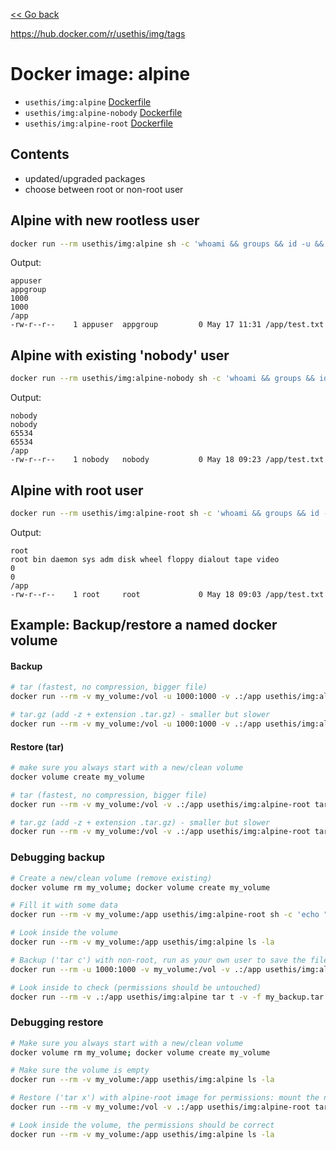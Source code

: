 [<< Go back](../README.md#overview)

https://hub.docker.com/r/usethis/img/tags

# Docker image: alpine

- `usethis/img:alpine` [Dockerfile](rootless/Dockerfile)
- `usethis/img:alpine-nobody` [Dockerfile](nobody/Dockerfile)
- `usethis/img:alpine-root` [Dockerfile](root/Dockerfile)

## Contents

- updated/upgraded packages
- choose between root or non-root user

## Alpine with new rootless user

```bash
docker run --rm usethis/img:alpine sh -c 'whoami && groups && id -u && id -g && pwd && touch test.txt && ls -la /app/test.txt'
```

Output:

```
appuser
appgroup
1000
1000
/app
-rw-r--r--    1 appuser  appgroup         0 May 17 11:31 /app/test.txt
```

## Alpine with existing 'nobody' user

```bash
docker run --rm usethis/img:alpine-nobody sh -c 'whoami && groups && id -u && id -g && pwd && touch test.txt && ls -la /app/test.txt'
```

Output:

```
nobody
nobody
65534
65534
/app
-rw-r--r--    1 nobody   nobody           0 May 18 09:23 /app/test.txt
```

## Alpine with root user

```bash
docker run --rm usethis/img:alpine-root sh -c 'whoami && groups && id -u && id -g && pwd && touch test.txt && ls -la /app/test.txt'
```

Output:

```
root
root bin daemon sys adm disk wheel floppy dialout tape video
0
0
/app
-rw-r--r--    1 root     root             0 May 18 09:03 /app/test.txt
```

## Example: Backup/restore a named docker volume

#### Backup

```bash
# tar (fastest, no compression, bigger file)
docker run --rm -v my_volume:/vol -u 1000:1000 -v .:/app usethis/img:alpine tar c -f my_backup.tar -C /vol .

# tar.gz (add -z + extension .tar.gz) - smaller but slower
docker run --rm -v my_volume:/vol -u 1000:1000 -v .:/app usethis/img:alpine tar c -z -f my_backup.tar.gz -C /vol .
```

#### Restore (tar)

```bash
# make sure you always start with a new/clean volume
docker volume create my_volume
```

```bash
# tar (fastest, no compression, bigger file)
docker run --rm -v my_volume:/vol -v .:/app usethis/img:alpine-root tar x -f my_backup.tar -C /vol .

# tar.gz (add -z + extension .tar.gz) - smaller but slower
docker run --rm -v my_volume:/vol -v .:/app usethis/img:alpine-root tar x -z -f my_backup.tar.gz -C /vol .
```

### Debugging backup

```bash
# Create a new/clean volume (remove existing)
docker volume rm my_volume; docker volume create my_volume

# Fill it with some data
docker run --rm -v my_volume:/app usethis/img:alpine-root sh -c 'echo "root" > test-root-0.txt; echo "nobody" > test-nobody-65534.txt; echo "another" > test-another-12345.txt; chown nobody:nobody test-nobody-65534.txt; chown 12345:54321 test-another-12345.txt; ls -la'

# Look inside the volume
docker run --rm -v my_volume:/app usethis/img:alpine ls -la

# Backup ('tar c') with non-root, run as your own user to save the file under your name: mount the named volume to /vol, and the current directory to /app, then create the tar in /app :
docker run --rm -u 1000:1000 -v my_volume:/vol -v .:/app usethis/img:alpine tar c -f my_backup.tar -C /vol .

# Look inside to check (permissions should be untouched)
docker run --rm -v .:/app usethis/img:alpine tar t -v -f my_backup.tar
```

### Debugging restore

```bash
# Make sure you always start with a new/clean volume
docker volume rm my_volume; docker volume create my_volume

# Make sure the volume is empty
docker run --rm -v my_volume:/app usethis/img:alpine ls -la

# Restore ('tar x') with alpine-root image for permissions: mount the named volume to /vol, and the current directory to /app, then extract the tar to /vol :
docker run --rm -v my_volume:/vol -v .:/app usethis/img:alpine-root tar x -f my_backup.tar -C /vol .

# Look inside the volume, the permissions should be correct
docker run --rm -v my_volume:/app usethis/img:alpine ls -la
```
